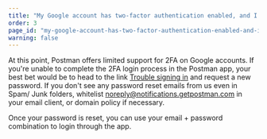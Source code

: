```yaml
---
title: "My Google account has two-factor authentication enabled, and I'm not able to 'Signin with Google' from the Postman app"
order: 3
page_id: "my-google-account-has-two-factor-authentication-enabled-and-im-not-able-to-signin-with-google-from-the-postman-app"
warning: false
---
```

At this point, Postman offers limited support for 2FA on Google accounts. If you're unable to complete the 2FA login process in the Postman app, your best bet would be to head to the link [Trouble signing in](https://identity.getpostman.com/trouble-signing-in) and request a new password. If you don't see any password reset emails from us even in Spam/ Junk folders, whitelist noreply@notifications.getpostman.com in your email client, or domain policy if necessary.

Once your password is reset, you can use your email + password combination to login through the app. 
